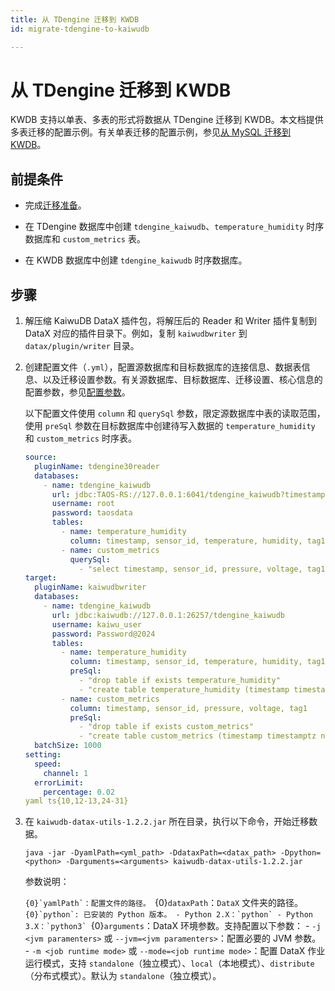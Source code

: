 ```yaml
---
title: 从 TDengine 迁移到 KWDB
id: migrate-tdengine-to-kaiwudb

---
```


# 从 TDengine 迁移到 KWDB

KWDB 支持以单表、多表的形式将数据从 TDengine 迁移到 KWDB。本文档提供多表迁移的配置示例。有关单表迁移的配置示例，参见[从 MySQL 迁移到 KWDB](./migrate-mysql-to-kaiwudb.md#单表迁移)。

## 前提条件

- 完成[迁移准备](../before-migration.md)。

- 在 TDengine 数据库中创建 `tdengine_kaiwudb`、`temperature_humidity` 时序数据库和 `custom_metrics` 表。
- 在 KWDB 数据库中创建 `tdengine_kaiwudb` 时序数据库。

## 步骤

1. 解压缩 KaiwuDB DataX 插件包，将解压后的 Reader 和 Writer 插件复制到 DataX 对应的插件目录下。例如，复制 `kaiwudbwriter` 到 `datax/plugin/writer` 目录。

2. 创建配置文件（`.yml`），配置源数据库和目标数据库的连接信息、数据表信息、以及迁移设置参数。有关源数据库、目标数据库、迁移设置、核心信息的配置参数，参见[配置参数](../config-params.md)。

   以下配置文件使用 `column` 和 `querySql` 参数，限定源数据库中表的读取范围，使用 `preSql` 参数在目标数据库中创建待写入数据的 `temperature_humidity` 和 `custom_metrics` 时序表。

   ```yaml ts{10,12-13,24-31}
   source:
     pluginName: tdengine30reader
     databases:
       - name: tdengine_kaiwudb
         url: jdbc:TAOS-RS://127.0.0.1:6041/tdengine_kaiwudb?timestampFormat=STRING&timezone=Asia%2FShanghai
         username: root
         password: taosdata
         tables:
           - name: temperature_humidity
             column: timestamp, sensor_id, temperature, humidity, tag1
           - name: custom_metrics
             querySql:
               - "select timestamp, sensor_id, pressure, voltage, tag1 from custom_metrics"
   target:
     pluginName: kaiwudbwriter
     databases:
       - name: tdengine_kaiwudb
         url: jdbc:kaiwudb://127.0.0.1:26257/tdengine_kaiwudb
         username: kaiwu_user
         password: Password@2024
         tables:
           - name: temperature_humidity
             column: timestamp, sensor_id, temperature, humidity, tag1
             preSql:
               - "drop table if exists temperature_humidity"
               - "create table temperature_humidity (timestamp timestamptz not null, sensor_id int, temperature float, humidity float) tags (tag1 int not null) primary tags (tag1)"
           - name: custom_metrics
             column: timestamp, sensor_id, pressure, voltage, tag1
             preSql:
               - "drop table if exists custom_metrics"
               - "create table custom_metrics (timestamp timestamptz not null, sensor_id int, pressure float, voltage float) tags (tag1 int not null) primary tags (tag1)"
     batchSize: 1000
   setting:
     speed:
       channel: 1
     errorLimit:
       percentage: 0.02
   yaml ts{10,12-13,24-31}
   ```

3. 在 `kaiwudb-datax-utils-1.2.2.jar` 所在目录，执行以下命令，开始迁移数据。

   ```shell
   java -jar -DyamlPath=<yml_path> -DdataxPath=<datax_path> -Dpython=<python> -Darguments=<arguments> kaiwudb-datax-utils-1.2.2.jar
   ```

   参数说明：

   ```{0}`yamlPath`：配置文件的路径。
   ```{0}`dataxPath`：`DataX` 文件夹的路径。
   ```{0}`python`: 已安装的 Python 版本。
         - Python 2.X：`python`
         - Python 3.X：`python3`
   ```{0}`arguments`：DataX 环境参数。支持配置以下参数：
         - `-j <jvm paramenters>` 或 `--jvm=<jvm paramenters>`：配置必要的 JVM 参数。
         - `-m <job runtime mode>` 或 `--mode=<job runtime mode>`：配置 DataX 作业运行模式，支持 `standalone`（独立模式）、`local`（本地模式）、`distribute`（分布式模式）。默认为 `standalone`（独立模式）。
